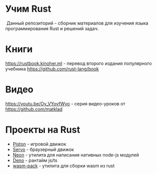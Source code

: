 # Учим Rust

 Данный репозиторий - сборник материалов для изучения языка программирования Rust и решений задач.

# Книги

https://rustbook.kinoher.ml - перевод второго издания популярного учебника https://github.com/rust-lang/book

# Видео

https://youtu.be/Oy_VYovfWyo - серия видео-уроков от https://github.com/matklad

# Проекты на Rust

 - [Piston](https://github.com/PistonDevelopers/piston) - игровой движок
 - [Servo](https://github.com/servo/servo) - браузерный движок
 - [Neon](https://github.com/neon-bindings/neon) - утилита для написания нативных node-js модулей
 - [Deno](https://github.com/denoland/deno) - рантайм js/ts
 - [wasm-pack](https://github.com/rustwasm/wasm-pack) - утилита для сборки wasm из rust

